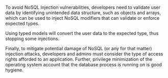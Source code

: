 To avoid NoSQL Injection vulnerabilities, developers need to validate user data by identifying unintended data structure, such as objects and arrays, which can be used to inject NoSQL modifiers that can validate or enforce expected types.

Using typed models will convert the user data to the expected type, thus stopping some injections.

Finally, to mitigate potential damage of NoSQL (or any for that matter) injection attacks, developers and admins must consider the type of access rights afforded to an application. Further, privilege minimization of the operating system account that the database process is running on is good hygiene.